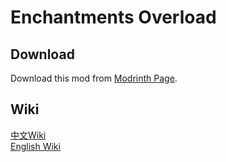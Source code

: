 # Enchantments Overload
## Download
Download this mod from [Modrinth Page](https://modrinth.com/datapack/enchantments_overload).

## Wiki
[中文Wiki](https://github.com/wooyunlu/enchantments_overload/blob/main/instruction_cn.md)  
[English Wiki](https://github.com/wooyunlu/enchantments_overload/blob/main/instruction_en.md)
